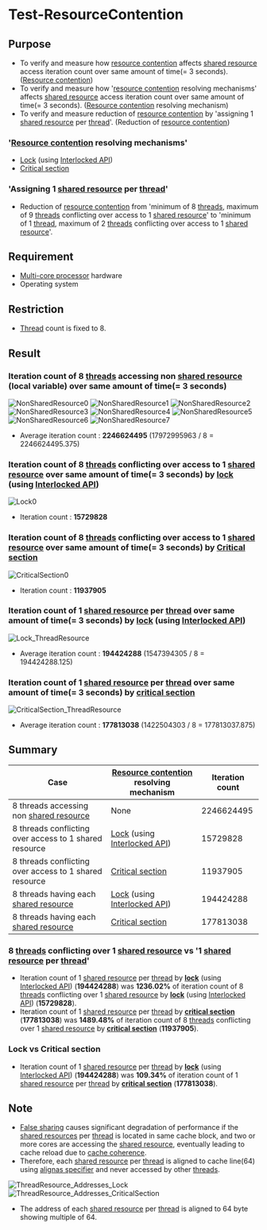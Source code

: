 # Test-ResourceContention

## Purpose

- To verify and measure how [resource contention](https://en.wikipedia.org/wiki/Resource_contention) affects [shared resource](https://en.wikipedia.org/wiki/Shared_resource) access iteration count over same amount of time(= 3 seconds). ([Resource contention](https://en.wikipedia.org/wiki/Resource_contention))
- To verify and measure how '[resource contention](https://en.wikipedia.org/wiki/Resource_contention) resolving mechanisms' affects [shared resource](https://en.wikipedia.org/wiki/Shared_resource) access iteration count over same amount of time(= 3 seconds). ([Resource contention](https://en.wikipedia.org/wiki/Resource_contention) resolving mechanism)
- To verify and measure reduction of [resource contention](https://en.wikipedia.org/wiki/Resource_contention) by 'assigning 1 [shared resource](https://en.wikipedia.org/wiki/Shared_resource) per [thread](https://en.wikipedia.org/wiki/Thread_(computing))'. (Reduction of [resource contention](https://en.wikipedia.org/wiki/Resource_contention))

### '[Resource contention](https://en.wikipedia.org/wiki/Resource_contention) resolving mechanisms'

- [Lock](https://en.wikipedia.org/wiki/Lock_(computer_science)) (using [Interlocked API](https://docs.microsoft.com/en-us/windows/win32/sync/interlocked-variable-access))
- [Critical section](https://en.wikipedia.org/wiki/Critical_section)

### 'Assigning 1 [shared resource](https://en.wikipedia.org/wiki/Shared_resource) per [thread](https://en.wikipedia.org/wiki/Thread_(computing))'

- Reduction of [resource contention](https://en.wikipedia.org/wiki/Resource_contention) from 'minimum of 8 [threads](https://en.wikipedia.org/wiki/Thread_(computing)), maximum of 9 [threads](https://en.wikipedia.org/wiki/Thread_(computing)) conflicting over access to 1 [shared resource](https://en.wikipedia.org/wiki/Shared_resource)' to 'minimum of 1 [thread](https://en.wikipedia.org/wiki/Thread_(computing)), maximum of 2 [threads](https://en.wikipedia.org/wiki/Thread_(computing)) conflicting over access to 1 [shared resource](https://en.wikipedia.org/wiki/Shared_resource)'.

## Requirement

- [Multi-core processor](https://en.wikipedia.org/wiki/Multi-core_processor) hardware
- Operating system

## Restriction

- [Thread](https://en.wikipedia.org/wiki/Thread_(computing)) count is fixed to 8.

## Result

### Iteration count of 8 [threads](https://en.wikipedia.org/wiki/Thread_(computing)) accessing non [shared resource](https://en.wikipedia.org/wiki/Shared_resource) (local variable) over same amount of time(= 3 seconds)
![NonSharedResource0](NonSharedResource0_edit.png)
![NonSharedResource1](NonSharedResource1_edit.png)
![NonSharedResource2](NonSharedResource2_edit.png)
![NonSharedResource3](NonSharedResource3_edit.png)
![NonSharedResource4](NonSharedResource4_edit.png)
![NonSharedResource5](NonSharedResource5_edit.png)
![NonSharedResource6](NonSharedResource6_edit.png)
![NonSharedResource7](NonSharedResource7_edit.png)

- Average iteration count : **2246624495** (17972995963 / 8 = 2246624495.375)

### Iteration count of 8 [threads](https://en.wikipedia.org/wiki/Thread_(computing)) conflicting over access to 1 [shared resource](https://en.wikipedia.org/wiki/Shared_resource) over same amount of time(= 3 seconds) by [lock](https://en.wikipedia.org/wiki/Lock_(computer_science)) (using [Interlocked API](https://docs.microsoft.com/en-us/windows/win32/sync/interlocked-variable-access))

![Lock0](Lock0_edit.png)

- Iteration count : **15729828**

### Iteration count of 8 [threads](https://en.wikipedia.org/wiki/Thread_(computing)) conflicting over access to 1 [shared resource](https://en.wikipedia.org/wiki/Shared_resource) over same amount of time(= 3 seconds) by [Critical section](https://en.wikipedia.org/wiki/Critical_section)

![CriticalSection0](CriticalSection0_edit.png)

- Iteration count : **11937905**

### Iteration count of 1 [shared resource](https://en.wikipedia.org/wiki/Shared_resource) per [thread](https://en.wikipedia.org/wiki/Thread_(computing)) over same amount of time(= 3 seconds) by [lock](https://en.wikipedia.org/wiki/Lock_(computer_science)) (using [Interlocked API](https://docs.microsoft.com/en-us/windows/win32/sync/interlocked-variable-access))

![Lock_ThreadResource](Lock_ThreadResource_edit.png)

- Average iteration count : **194424288** (1547394305 / 8 = 194424288.125)

### Iteration count of 1 [shared resource](https://en.wikipedia.org/wiki/Shared_resource) per [thread](https://en.wikipedia.org/wiki/Thread_(computing)) over same amount of time(= 3 seconds) by [critical section](https://en.wikipedia.org/wiki/Critical_section)

![CriticalSection_ThreadResource](CriticalSection_ThreadResource_edit.png)

- Average iteration count : **177813038** (1422504303 / 8 = 177813037.875)

## Summary

|Case|[Resource contention](https://en.wikipedia.org/wiki/Resource_contention) resolving mechanism|Iteration count|
|---|---|---|
|8 threads accessing non [shared resource](https://en.wikipedia.org/wiki/Shared_resource)|None|2246624495|
|8 threads conflicting over access to 1 shared resource|[Lock](https://en.wikipedia.org/wiki/Lock_(computer_science)) (using [Interlocked API](https://docs.microsoft.com/en-us/windows/win32/sync/interlocked-variable-access))|15729828|
|8 threads conflicting over access to 1 shared resource|[Critical section](https://en.wikipedia.org/wiki/Critical_section)|11937905|
|8 threads having each [shared resource](https://en.wikipedia.org/wiki/Shared_resource)|[Lock](https://en.wikipedia.org/wiki/Lock_(computer_science)) (using [Interlocked API](https://docs.microsoft.com/en-us/windows/win32/sync/interlocked-variable-access))|194424288|
|8 threads having each [shared resource](https://en.wikipedia.org/wiki/Shared_resource)|[Critical section](https://en.wikipedia.org/wiki/Critical_section)|177813038|

### 8 [threads](https://en.wikipedia.org/wiki/Thread_(computing)) conflicting over 1 [shared resource](https://en.wikipedia.org/wiki/Shared_resource) vs '1 [shared resource](https://en.wikipedia.org/wiki/Shared_resource) per [thread](https://en.wikipedia.org/wiki/Thread_(computing))'
- Iteration count of 1 [shared resource](https://en.wikipedia.org/wiki/Shared_resource) per [thread](https://en.wikipedia.org/wiki/Thread_(computing)) by **[lock](https://en.wikipedia.org/wiki/Lock_(computer_science))** (using [Interlocked API](https://docs.microsoft.com/en-us/windows/win32/sync/interlocked-variable-access)) (**194424288**) was **1236.02%** of iteration count of 8 [threads](https://en.wikipedia.org/wiki/Thread_(computing)) conflicting over 1 [shared resource](https://en.wikipedia.org/wiki/Shared_resource) by **[lock](https://en.wikipedia.org/wiki/Lock_(computer_science))** (using [Interlocked API](https://docs.microsoft.com/en-us/windows/win32/sync/interlocked-variable-access)) (**15729828**).
- Iteration count of 1 [shared resource](https://en.wikipedia.org/wiki/Shared_resource) per [thread](https://en.wikipedia.org/wiki/Thread_(computing)) by **[critical section](https://en.wikipedia.org/wiki/Critical_section)** (**177813038**) was **1489.48%** of iteration count of 8 [threads](https://en.wikipedia.org/wiki/Thread_(computing)) conflicting over 1 [shared resource](https://en.wikipedia.org/wiki/Shared_resource) by **[critical section](https://en.wikipedia.org/wiki/Critical_section)** (**11937905**).

### Lock vs Critical section
- Iteration count of 1 [shared resource](https://en.wikipedia.org/wiki/Shared_resource) per [thread](https://en.wikipedia.org/wiki/Thread_(computing)) by **[lock](https://en.wikipedia.org/wiki/Lock_(computer_science))** (using [Interlocked API](https://docs.microsoft.com/en-us/windows/win32/sync/interlocked-variable-access)) (**194424288**) was **109.34%** of iteration count of 1 [shared resource](https://en.wikipedia.org/wiki/Shared_resource) per [thread](https://en.wikipedia.org/wiki/Thread_(computing)) by **[critical section](https://en.wikipedia.org/wiki/Critical_section)** (**177813038**).

## Note

- [False sharing](https://en.wikipedia.org/wiki/False_sharing) causes significant degradation of performance if the [shared resources](https://en.wikipedia.org/wiki/Shared_resource) per [thread](https://en.wikipedia.org/wiki/Thread_(computing)) is located in same cache block, and two or more cores are accessing the [shared resource](https://en.wikipedia.org/wiki/Shared_resource), eventually leading to cache reload due to [cache coherence](https://en.wikipedia.org/wiki/Cache_coherence).
- Therefore, each [shared resource](https://en.wikipedia.org/wiki/Shared_resource) per [thread](https://en.wikipedia.org/wiki/Thread_(computing)) is aligned to cache line(64) using [alignas specifier](https://en.cppreference.com/w/cpp/language/alignas) and never accessed by other [threads](https://en.wikipedia.org/wiki/Thread_(computing)).

![ThreadResource_Addresses_Lock](Lock_ThreadResource_Addresses_edit.png)
![ThreadResource_Addresses_CriticalSection](CriticalSection_ThreadResource_Addresses_edit.png)

- The address of each [shared resource](https://en.wikipedia.org/wiki/Shared_resource) per [thread](https://en.wikipedia.org/wiki/Thread_(computing)) is aligned to 64 byte showing multiple of 64.
